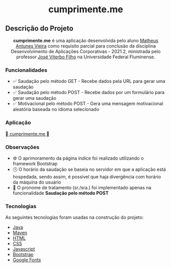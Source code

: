 <h1 align="center">cumprimente.me</h1>

## Descrição do Projeto
<p align="center"><b>cumprimente.me</b> é uma aplicação desenvolvida pelo aluno <a href="https://github.com/Mathunes" target="_blank">Matheus Antunes Vieira</a> como requisito parcial para conclusão da disciplina Desenvolvimento de Aplicações Corporativas - 2021.2, ministrada pelo professor <a href="https://github.com/jviterbo" target="_blank">José Viterbo Filho</a> na Universidade Federal Fluminense.</p>

### Funcionalidades

- ✅ Saudação pelo método GET - Recebe dados pela URL para gerar uma saudação
- ✅ Saudação pelo método POST - Recebe dados por um formulário para gerar uma saudação
- ✅ Motivacional pelo método POST - Gera uma mensagem motivacional aleatória baseada no idioma selecionado

### Aplicação

🤝<a href="https://cumprimente-me.herokuapp.com/" target="_blank"> cumprimente.me </a>🤝

### Observações

- ⚙️ O aprimoramento da página índice foi realizado utilizando o framework Bootstrap
- 🕓 O horário da saudação se baseia no servidor em que a aplicação está hospedada, sendo assim, é possível que haja divergência com horário da máquina do usuário
- 💬 O pronome de tratamento (sr./sra.) foi implementado apenas na funcionalidade <b>Saudação pelo método POST</b>

### Tecnologias

As seguintes tecnologias foram usadas na construção do projeto:

- [Java](https://www.java.com/pt-BR/)
- [Maven](https://maven.apache.org/)
- [HTML](https://www.w3schools.com/html/)
- [CSS](https://www.w3schools.com/css/)
- [Javascript](https://www.javascript.com/)
- [Bootstrap](https://getbootstrap.com/docs/5.1/getting-started/introduction/)
- [Google Fonts](https://fonts.google.com/)
